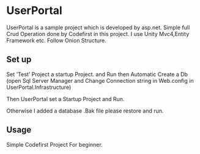 # UserPortal
 
UserPortal is a sample project which is developed by asp.net. Simple full Crud Operation done by Codefirst in this project. I use Unity Mvc4,Entity Framework etc. Follow Onion Structure.

## Set up

Set 'Test' Project a startup Project. and Run then Automatic Create a Db (open Sql Server Manager and Change Connection string in Web.config in UserPortal.Infrastructure)

Then UserPortal set a Startup Project and Run.

Otherwise I added a database .Bak file please restore and run.

## Usage

Simple Codefirst Project For beginner. 

  
